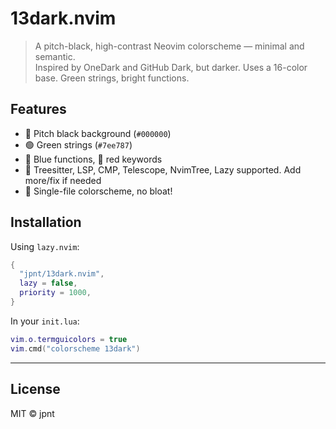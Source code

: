# 13dark.nvim

> A pitch-black, high-contrast Neovim colorscheme — minimal and semantic.  
> Inspired by OneDark and GitHub Dark, but darker. Uses a 16-color base. Green strings, bright functions.

## Features

- 🖤 Pitch black background (`#000000`)
- 🟢 Green strings (`#7ee787`)
- 🔷 Blue functions, 🥵 red keywords
- 🧠 Treesitter, LSP, CMP, Telescope, NvimTree, Lazy supported. Add more/fix if needed
- 🎯 Single-file colorscheme, no bloat!

## Installation

Using `lazy.nvim`:

```lua
{
  "jpnt/13dark.nvim",
  lazy = false,
  priority = 1000,
}
```

In your `init.lua`:

```lua
vim.o.termguicolors = true
vim.cmd("colorscheme 13dark")
```

---

## License

MIT © jpnt
